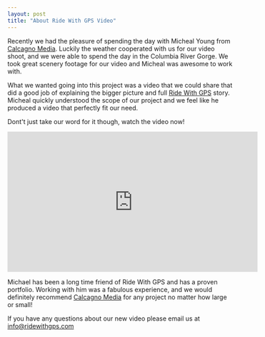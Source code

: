 ```yaml
---
layout: post
title: "About Ride With GPS Video"
---
```

Recently we had the pleasure of spending the day with Micheal Young from <a href="http://calcagnomedia.com/?utm_source=RideWithGPS&utm_medium=Blog&utm_campaign=DailyPost">Calcagno Media</a>. Luckily the weather cooperated with us for our video shoot, and we were able to spend the day in the Columbia River Gorge. We took great scenery footage for our video and Micheal was awesome to work with. 

What we wanted going into this project was a video that we could share that did a good job of explaining the bigger picture and full <a href="http://ridewithgps.com/?utm_source=Blog&utm_medium=Blog&utm_campaign=DailyPost">Ride With GPS</a> story. Micheal quickly understood the scope of our project and we feel like he produced a video that perfectly fit our need. 

Dont't just take our word for it though, watch the video now!


<iframe width="560" height="315" src="http://www.youtube.com/embed/beSAn7vTs5s" frameborder="0" allowfullscreen></iframe>


Michael has been a long time friend of Ride With GPS and has a proven portfolio. Working with him was a fabulous experience, and we would definitely recommend <a href="http://calcagnomedia.com/?utm_source=RideWithGPS&utm_medium=Blog&utm_campaign=DailyPost">Calcagno Media</a> for any project no matter how large or small!

If you have any questions about our new video please email us at <a href="mailto:info@ridewithgps.com">info@ridewithgps.com</a>